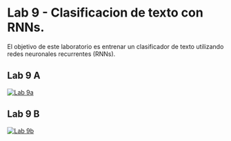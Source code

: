 # Lab 9 - Clasificacion de texto con RNNs.

El objetivo de este laboratorio es entrenar un clasificador de texto utilizando redes neuronales recurrentes (RNNs).

## Lab 9 A

[![Lab 9a](https://colab.research.google.com/assets/colab-badge.svg)](https://colab.research.google.com/github/FCEIA-AAII/lab9/blob/main/lab9-a.ipynb)

## Lab 9 B

[![Lab 9b](https://colab.research.google.com/assets/colab-badge.svg)](https://colab.research.google.com/github/FCEIA-AAII/lab9/blob/main/lab9-b.ipynb)